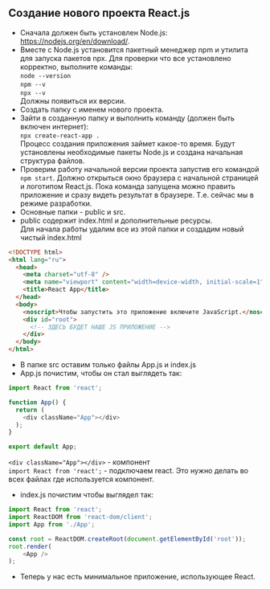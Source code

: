 ## Создание нового проекта React.js
* Сначала должен быть установлен Node.js: https://nodejs.org/en/download/.
* Вместе с Node.js установится пакетный менеджер npm и утилита для запуска пакетов npx. Для проверки что все установлено корректно, выполните команды:<br>`node --version`<br>`npm --v`<br>`npx --v`<br>Должны появиться их версии.
* Создать папку с именем нового проекта.
* Зайти в созданную папку и выполнить команду (должен быть включен интернет):<br>`npx create-react-app .`<br>Процесс создания приложения займет какое-то время. Будут установлены необходимые пакеты Node.js и создана начальная структура файлов.
* Проверим работу начальной версии проекта запустив его командой `npm start`. Должно открыться окно браузера с начальной страницей и логотипом React.js. Пока команда запущена можно править приложение и сразу видеть результат в браузере. Т.е. сейчас мы в режиме разработки.
* Основные папки - public и src.
* public содержит index.html и дополнительные ресурсы.<br>Для начала работы удалим все из этой папки и создадим новый чистый index.html

```html
<!DOCTYPE html>
<html lang="ru">
  <head>
    <meta charset="utf-8" />
    <meta name="viewport" content="width=device-width, initial-scale=1" />
    <title>React App</title>
  </head>
  <body>
    <noscript>Чтобы запустить это приложение включите JavaScript.</noscript>
    <div id="root">
      <!-- ЗДЕСЬ БУДЕТ НАШЕ JS ПРИЛОЖЕНИЕ -->
    </div>
  </body>
</html>
```

* В папке src оставим только файлы App.js и index.js
* App.js почистим, чтобы он стал выглядеть так:

```js
import React from 'react';

function App() {
  return (
    <div className="App"></div>
  );
}

export default App;
```

`<div className="App"></div>` - компонент<br>`import React from 'react';` - подключаем react. Это нужно делать во всех файлах где используется компонент.
* index.js почистим чтобы выглядел так:

```js
import React from 'react';
import ReactDOM from 'react-dom/client';
import App from './App';

const root = ReactDOM.createRoot(document.getElementById('root'));
root.render(
    <App />
);
```

* Теперь у нас есть минимальное приложение, использующее React.
